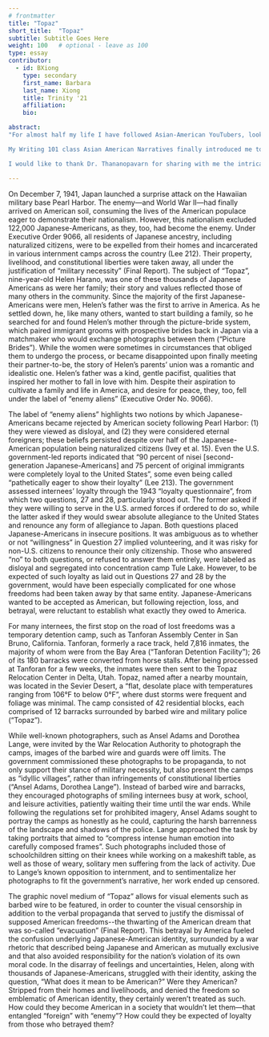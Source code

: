 ```yaml
---
# frontmatter
title: "Topaz"
short_title:  "Topaz"
subtitle: Subtitle Goes Here
weight: 100   # optional - leave as 100
type: essay
contributor:
  - id: BXiong   
    type: secondary  
    first_name: Barbara
    last_name: Xiong
    title: Trinity '21
    affiliation: 
    bio: 

abstract:
"For almost half my life I have followed Asian-American YouTubers, looking for a way to connect with others that shared the same peculiar intersection of identities. Although by doing so I had gained to some degree an understanding about who Asian-Americans are today, I was virtually unaware about the nuanced history we have. In my 1500-page AP US History textbook, only about 15 pages were dedicated to Asian-American history. By the end of junior-year, I could write up a 3-page essay on the culture and origins of each of the thirteen colonies by memory, but I could probably only write up a paragraph on that of my own race.

My Writing 101 class Asian American Narratives finally introduced me to the history and stories that have shaped the community I live in today. In addition, I have learned that the same experiences of immigration and exclusion mirror the struggles of other races today. For my final project, I chose to focus on an instance of human rights violation and of identity conflict, that is, Japanese internment. Moreover, I wanted to explore the graphic novel medium, introduced to me by the house course I was taking, Graphic Medicine. When I came across an interview with former internee, Helen Harano, I knew I had found the perfect narrative, with a wealth of opportunities for visual metaphors, to utilize the graphic novel medium. In “Topaz”, I aimed to examine the dichotomy between America’s expectation of loyalty versus the deprivation of freedom of Japanese-Americans, and the resultant identity conflict in a war rhetoric that made being both Japanese and American seemingly impossible. In addition, I wanted to counter that and several other aspects of the war rhetoric and propaganda--from the painting of Japanese-Americans as dangerous enemy aliens, to the government’s attempted dissociation of itself from its violation of human rights, to the censorship of the reality of concentration camps.

I would like to thank Dr. Thananopavarn for sharing with me the intricate history that high school never taught me, for aiding in the formulation and editing of Topaz, and for helping me develop into a better writer over the semester. In addition, I would like to thank Kelsey Graywill and Omar Khan for bestowing me with their wisdom on the graphic novel medium, and the Deliberations committee for the extensive feedback and help on my graphic novel and artist’s statement."

---
```


On December 7, 1941, Japan launched a surprise attack on the Hawaiian military base Pearl Harbor. The enemy—and World War II—had finally arrived on American soil, consuming the lives of the American populace eager to demonstrate their nationalism. However, this nationalism excluded 122,000 Japanese-Americans, as they, too, had become the enemy. Under Executive Order 9066, all residents of Japanese ancestry, including naturalized citizens, were to be expelled from their homes and incarcerated in various internment camps across the country (Lee 212). Their property, livelihood, and constitutional liberties were taken away, all under the justification of “military necessity” (Final Report). 
The subject of “Topaz”, nine-year-old Helen Harano, was one of these thousands of Japanese Americans as were her family; their story and values reflected those of many others in the community. Since the majority of the first Japanese-Americans were men, Helen’s father was the first to arrive in America. As he settled down, he, like many others, wanted to start building a family, so he searched for and found Helen’s mother through the picture-bride system, which paired immigrant grooms with prospective brides back in Japan via a matchmaker who would exchange photographs between them (“Picture Brides”). While the women were sometimes in circumstances that obliged them to undergo the process, or became disappointed upon finally meeting their partner-to-be, the story of Helen’s parents’ union was a romantic and idealistic one. Helen’s father was a kind, gentle pacifist, qualities that inspired her mother to fall in love with him. Despite their aspiration to cultivate a family and life in America, and desire for peace, they, too, fell under the label of “enemy aliens” (Executive Order No. 9066). 

The label of “enemy aliens” highlights two notions by which Japanese-Americans became rejected by American society following Pearl Harbor: (1) they were viewed as disloyal, and (2) they were considered eternal foreigners; these beliefs persisted despite over half of the Japanese-American population being naturalized citizens (Ivey et al. 15). Even the U.S. government-led reports indicated that “90 percent of nisei [second-generation Japanese-Americans] and 75 percent of original immigrants were completely loyal to the United States”, some even being called “pathetically eager to show their loyalty” (Lee 213). The government assessed internees’ loyalty through the 1943 “loyalty questionnaire”, from which two questions, 27 and 28, particularly stood out. The former asked if they were willing to serve in the U.S. armed forces if ordered to do so, while the latter asked if they would swear absolute allegiance to the United States and renounce any form of allegiance to Japan. Both questions placed Japanese-Americans in insecure positions. It was ambiguous as to whether or not “willingness” in Question 27 implied volunteering, and it was risky for non-U.S. citizens to renounce their only citizenship. Those who answered “no” to both questions, or refused to answer them entirely, were labeled as disloyal and segregated into concentration camp Tule Lake. However, to be expected of such loyalty as laid out in Questions 27 and 28 by the government, would have been especially complicated for one whose freedoms had been taken away by that same entity. Japanese-Americans wanted to be accepted as American, but following rejection, loss, and betrayal, were reluctant to establish what exactly they owed to America.

For many internees, the first stop on the road of lost freedoms was a temporary detention camp, such as Tanforan Assembly Center in San Bruno, California. Tanforan, formerly a race track, held 7,816 inmates, the majority of whom were from the Bay Area (“Tanforan Detention Facility”); 26 of its 180 barracks were converted from horse stalls. After being processed at Tanforan for a few weeks, the inmates were then sent to the Topaz Relocation Center in Delta, Utah. Topaz, named after a nearby mountain, was located in the Sevier Desert, a “flat, desolate place with temperatures ranging from 106°F to below 0°F”, where dust storms were frequent and foliage was minimal. The camp consisted of 42 residential blocks, each comprised of 12 barracks surrounded by barbed wire and military police (“Topaz”). 

While well-known photographers, such as Ansel Adams and Dorothea Lange, were invited by the War Relocation Authority to photograph the camps, images of the barbed wire and guards were off limits. The government commissioned these photographs to be propaganda, to not only support their stance of military necessity, but also present the camps as “idyllic villages”, rather than infringements of constitutional liberties (“Ansel Adams, Dorothea Lange”). Instead of barbed wire and barracks, they encouraged photographs of smiling internees busy at work, school, and leisure activities, patiently waiting their time until the war ends. While following the regulations set for prohibited imagery, Ansel Adams sought to portray the camps as honestly as he could, capturing the harsh barrenness of the landscape and shadows of the police. Lange approached the task by taking portraits that aimed to “compress intense human emotion into carefully composed frames”. Such photographs included those of schoolchildren sitting on their knees while working on a makeshift table, as well as those of weary, solitary men suffering from the lack of activity. Due to Lange’s known opposition to internment, and to sentimentalize her photographs to fit the government’s narrative, her work ended up censored. 

The graphic novel medium of “Topaz” allows for visual elements such as barbed wire to be featured, in order to counter the visual censorship in addition to the verbal propaganda that served to justify the dismissal of supposed American freedoms--the thwarting of the American dream that was so-called “evacuation” (Final Report). This betrayal by America fueled the confusion underlying Japanese-American identity, surrounded by a war rhetoric that described being Japanese and American as mutually exclusive and that also avoided responsibility for the nation’s violation of its own moral code. In the disarray of feelings and uncertainties, Helen, along with thousands of Japanese-Americans, struggled with their identity, asking the question, “What does it mean to be American?”  Were they American? Stripped from their homes and livelihoods, and denied the freedom so emblematic of American identity, they certainly weren’t treated as such. How could they become American in a society that wouldn’t let them—that entangled “foreign” with “enemy”? How could they be expected of loyalty from those who betrayed them? 
